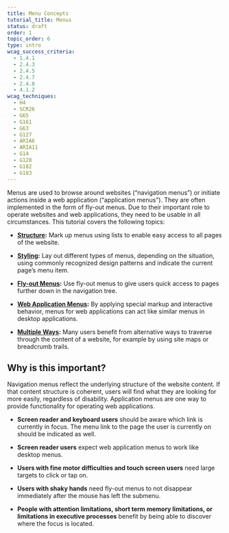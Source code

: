 ```yaml
---
title: Menu Concepts
tutorial_title: Menus
status: draft
order: 1
topic_order: 6
type: intro
wcag_success_criteria:
  - 1.4.1
  - 2.4.3
  - 2.4.5
  - 2.4.7
  - 2.4.8
  - 4.1.2
wcag_techniques:
  - H4
  - SCR26
  - G65
  - G161
  - G63
  - G127
  - ARIA6
  - ARIA11
  - G14
  - G128
  - G182
  - G183
---
```


Menus are used to browse around websites (“navigation menus”) or initiate actions inside a web application (“application menus”). They are often implemented in the form of fly-out menus. Due to their important role to operate websites and web applications, they need to be usable in all circumstances. This tutorial covers the following topics:

* **[Structure](structure.html):** Mark up menus using lists to enable easy access to all pages of the website.

* **[Styling](styling.html):** Lay out different types of menus, depending on the situation, using commonly recognized design patterns and indicate the current page’s menu item.

* **[Fly-out Menus](flyout.html):** Use fly-out menus to give users quick access to pages further down in the navigation tree.

* **[Web Application Menus](application.html):** By applying special markup and interactive behavior, menus for web applications can act like similar menus in desktop applications.

* **[Multiple Ways](multiple-ways.html):** Many users benefit from alternative ways to traverse through the content of a website, for example by using site maps or breadcrumb trails.

## Why is this important?

Navigation menus reflect the underlying structure of the website content. If that content structure is coherent, users will find what they are looking for more easily, regardless of disability. Application menus are one way to provide functionality for operating web applications.

* **Screen reader and keyboard users** should be aware which link is currently in focus. The menu link to the page the user is currently on should be indicated as well.

* **Screen reader users** expect web application menus to work like desktop menus.

* **Users with fine motor difficulties and touch screen users** need large targets to click or tap on.

* **Users with shaky hands** need fly-out menus to not disappear immediately after the mouse has left the submenu.

* **People with attention limitations, short term memory limitations, or limitations in executive processes** benefit by being able to discover where the focus is located.
